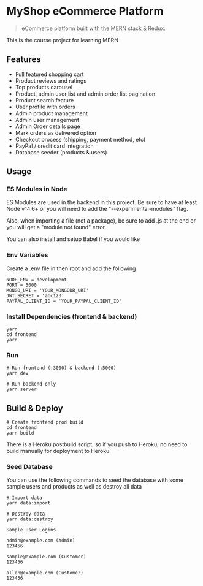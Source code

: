 # MyShop eCommerce Platform

> eCommerce platform built with the MERN stack & Redux.

This is the course project for learning MERN

## Features

- Full featured shopping cart
- Product reviews and ratings
- Top products carousel
- Product, admin user list and admin order list pagination
- Product search feature
- User profile with orders
- Admin product management
- Admin user management
- Admin Order details page
- Mark orders as delivered option
- Checkout process (shipping, payment method, etc)
- PayPal / credit card integration
- Database seeder (products & users)

## Usage

### ES Modules in Node

ES Modules are used in the backend in this project. Be sure to have at least Node v14.6+ or you will need to add the "--experimental-modules" flag.

Also, when importing a file (not a package), be sure to add .js at the end or you will get a "module not found" error

You can also install and setup Babel if you would like

### Env Variables

Create a .env file in then root and add the following

```
NODE_ENV = development
PORT = 5000
MONGO_URI = 'YOUR_MONGODB_URI'
JWT_SECRET = 'abc123'
PAYPAL_CLIENT_ID = 'YOUR_PAYPAL_CLIENT_ID'
```

### Install Dependencies (frontend & backend)

```
yarn
cd frontend
yarn
```

### Run

```
# Run frontend (:3000) & backend (:5000)
yarn dev

# Run backend only
yarn server
```

## Build & Deploy

```
# Create frontend prod build
cd frontend
yarn build
```

There is a Heroku postbuild script, so if you push to Heroku, no need to build manually for deployment to Heroku

### Seed Database

You can use the following commands to seed the database with some sample users and products as well as destroy all data

```
# Import data
yarn data:import

# Destroy data
yarn data:destroy
```

```
Sample User Logins

admin@example.com (Admin)
123456

sample@example.com (Customer)
123456

allen@example.com (Customer)
123456
```
